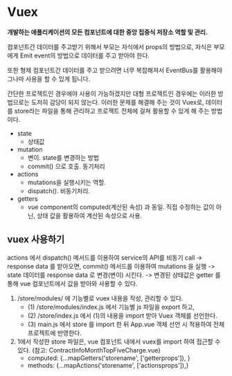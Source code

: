 # Vuex

**개발하는 애플리케이션의 모든 컴포넌트에 대한 중앙 집중식 저장소 역할 및 관리.**

컴포넌트간 데이터를 주고받기 위해서 부모는 자식에서 props의 방법으로, 자식은 부모에게 Emit event의 방법으로 데이터를 주고 받아야 한다.

또한 형제 컴포넌트간 데이터를 주고 받으려면 너무 복잡해져서 EventBus를 활용해야 그나마 사용을 할 수 있게 됩니다.

간단한 프로젝트인 경우에야 사용이 가능하겠지만 대형 프로젝트인 경우에는 이러한 방법으로는 도저히 감당이 되지 않는다. 이러한 문제를 해결해 주는 것이 Vuex로,
데이터를 store라는 파일을 통해 관리하고 프로젝트 전체에 걸쳐 활용할 수 있게 해 주는 방법이다.

- state
  - 상태값
- mutation
  - 변이. state를 변경하는 방법
  - commit() 으로 호출. 동기처리
- actions
  - mutations을 실행시키는 역할.
  - dispatch(). 비동기처리.
- getters
  - vue component의 computed(계산된 속성) 과 동일. 직접 수정하는 값이 아닌, 상태 값을 활용하여 계산된 속성으로 사용.

## vuex 사용하기

actions 에서 dispatch() 메서드를 이용하여 service의 API를 비동기 call -> response data 를 받아오면,
commit() 메서드를 이용하여 mutations 을 실행 ->
state 데이터를 response data 로 변경(변이) 시킨다. ->
변경된 상태값은 getter 를 통해 vue 컴포넌트에서 값을 받아와 사용할 수 있다.

1. /store/modules/ 에 기능별로 vuex 내용을 작성, 관리할 수 있다.
   - (1) /store/modules/index.js 에서 기능별 js 파일을 export 하고,
   - (2) /store/index.js 에서 (1)의 내용을 import 받아 Vuex 객체를 선언한다.
   - (3) main.js 에서 store 를 import 한 뒤 App.vue 객체 선언 시 적용하여 전체 프로젝트에 반영한다.
2. 1에서 작성한 store 파일은, vue 컴포넌트 내에서 vuex를 import 하여 접근할 수 있다. (참고: ContractInfoMonthTopFiveCharge.vue)
   - computed: {...mapGetters('storename', ['getterprops']), }
   - methods: {...mapActions('storename', ['actionsprops']),}
